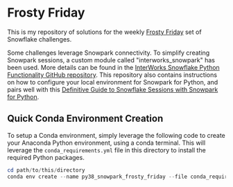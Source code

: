 
# Frosty Friday

This is my repository of solutions for the weekly [Frosty Friday](https://frostyfriday.org/) set of Snowflake challenges.

Some challenges leverage Snowpark connectivity. To simplify creating Snowpark sessions, a custom module called "interworks_snowpark" has been used. More details can be found in the [InterWorks Snowflake Python Functionality GitHub repository](https://github.com/interworks/Snowflake-Python-Functionality). This repository also contains instructions on how to configure your local environment for Snowpark for Python, and pairs well with this [Definitive Guide to Snowflake Sessions with Snowpark for Python](https://interworks.com/blog/2022/09/02/a-definitive-guide-to-snowflake-sessions-with-snowpark-for-python/).

## Quick Conda Environment Creation

To setup a Conda environment, simply leverage the following code to create your Anaconda Python environment, using a conda terminal. This will leverage the `conda_requirements.yml` file in this directory to install the required Python packages.

```powershell
cd path/to/this/directory
conda env create --name py38_snowpark_frosty_friday --file conda_requirements.yml
```
